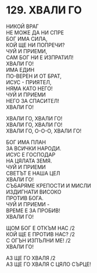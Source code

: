 # 129. ХВАЛИ ГО  
  
НИКОЙ ВРАГ  
НЕ МОЖЕ ДА НИ СПРЕ  
БОГ ИМА СИЛА,  
КОЙ ЩЕ НИ ПОПРЕЧИ?  
ЧУЙ И ПРИЕМИ,  
САМ БОГ НИ Е ИЗПРАТИЛ!  
ХВАЛИ ГО!  
ИМА ЕДИН  
ПО-ВЕРЕН И ОТ БРАТ,  
ИСУС - ПРИЯТЕЛ,  
НЯМА КАТО НЕГО!  
ЧУЙ И ПРИЕМИ  
НЕГО ЗА СПАСИТЕЛ!  
ХВАЛИ ГО!  
  
ХВАЛИ ГО, ХВАЛИ ГО!  
ХВАЛИ ГО, ХВАЛИ ГО!  
ХВАЛИ ГО, О-О-О, ХВАЛИ ГО!  
  
БОГ ИМА ПЛАН  
ЗА ВСИЧКИ НАРОДИ.  
ИСУС Е ГОСПОДАР  
НА ЦЯЛАТА ЗЕМЯ.  
ЧУЙ И ПРИЕМИ  
СВЕТЪТ Е НАША ЦЕЛ  
ХВАЛИ ГО!  
СЪБАРЯМЕ КРЕПОСТИ И МИСЛИ  
ИЗДИГНАТИ ВИСОКО  
ПРОТИВ БОГА.  
ЧУЙ И ПРИЕМИ -  
ВРЕМЕ Е ЗА ПРОБИВ!  
ХВАЛИ ГО!  
  
ЩОМ БОГ Е ОТКЪМ НАС /2  
КОЙ ЩЕ Е ПРОТИВ НАС? /2  
С ОГЪН ИЗПЪЛНИ МЕ! /2  
ХВАЛИ ГО!  
  
АЗ ЩЕ ГО ХВАЛЯ /2  
АЗ ЩЕ ГО ХВАЛЯ С ЦЯЛО СЪРЦЕ!  
